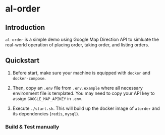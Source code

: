 # al-order

## Introduction

`al-order` is a simple demo using Google Map Direction API to simluate the real-world operation of placing order, taking order, and listing orders.

## Quickstart

1. Before start, make sure your machine is equipped with `docker` and `docker-compose`.

2. Then, copy an `.env` file from `.env.example` where all necessary environment file is templated.
You may need to copy your API key to assign `GOOGLE_MAP_APIKEY` in `.env`.

3. Execute `./start.sh`. This will build up the docker image of `alorder` and its dependencies (`redis`, `mysql`).

### Build & Test manually


## 
